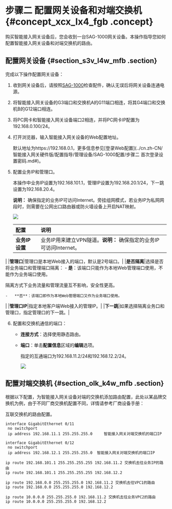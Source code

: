 # 步骤二 配置网关设备和对端交换机 {#concept_xcx_lx4_fgb .concept}

购买智能接入网关设备后，您会收到一台SAG-1000网关设备。本操作指导您如何配置智能接入网关设备和对端交换机的路由。

## 配置网关设备 {#section_s3v_l4w_mfb .section}

完成以下操作配置网关设备：

1.  收到网关设备后，请按照[SAG-1000](../cn.zh-CN/产品简介/智能接入网关硬件版设备/SAG-1000.md#)检查配件，确认无误后将网关设备连通电源。
2.  将智能接入网关设备的G3端口和交换机A的G11端口相连，将其G4端口和交换机B的G12端口相连。
3.  将PC网卡和智能接入网关设备端口2相连，并将PC网卡IP配置为192.168.0.100/24。
4.  打开浏览器，输入智能接入网关设备的Web配置地址。

    默认地址为https://192.168.0.1，更多信息参见[登录Web配置](../cn.zh-CN/智能接入网关硬件版/配置指导/管理设备/SAG-1000配置/步骤二 首次登录设置密码.md#)。

5.  配置业务IP和管理口。

    本操作中业务IP设置为192.168.101.1，管理IP设置为192.168.20.1/24，下一跳设置为192.168.20.4。

    **说明：** 确保指定的业务IP可访问Internet。旁挂组网模式，若业务IP为私网网段时，则需要在公网出口路由器或防火墙设备上开启NAT映射。

    ![](http://static-aliyun-doc.oss-cn-hangzhou.aliyuncs.com/assets/img/82227/156571388141191_zh-CN.png)

    |配置|说明|
    |:-|:-|
    |**业务IP设置**|业务IP用来建立VPN隧道。**说明：** 确保指定的业务IP可访问Internet。

|
    |**管理口**|管理口是本地Web接入的端口，默认是2号端口。|
    |**是否隔离**|选择是否将业务端口和管理端口隔离：    -   **是**：该端口只能作为本地Web管理端口使用，不能作为业务端口使用。

隔离方式下业务流量和管理流量互不影响，安全性更高。

    -   **否**：该端口即作为本地Web管理端口又作为业务端口使用。
|
    |**管理口IP**|指定本地客户端Web接入的管理IP。|
    |**下一跳**|如果选择隔离业务口和管理口，指定管理口的下一跳。|

6.  配置和交换机通信的端口：
    -   **连接方式**：选择使用静态路由。
    -   **端口**：单击**配置信息**区域的**编辑**选项。

        指定的互通端口为192.168.11.2/24和192.168.12.2/24。

        ![](http://static-aliyun-doc.oss-cn-hangzhou.aliyuncs.com/assets/img/82227/156571388135025_zh-CN.png)


## 配置对端交换机 {#section_olk_k4w_mfb .section}

根据以下配置，为智能接入网关设备对端的交换机添加路由配置，此处以某品牌交换机为例，由于不同厂商交换机配置不同，详情请参考厂商设备手册：

互联交换机的路由配置。

```
interface GigabitEthernet 0/11
 no switchport
 ip address 192.168.11.1 255.255.255.0     智能接入网关对端交换机的端口IP

interface GigabitEthernet 0/12
 no switchport
 ip address 192.168.12.1 255.255.255.0  智能接入网关对端交换机的端口IP

ip route 192.168.101.1 255.255.255.255 192.168.11.2 交换机去往业务IP的路由
ip route 192.168.101.1 255.255.255.255 192.168.12.2 

ip route 192.168.0.0 255.255.255.0 192.168.11.2 交换机去往VPC1的路由
ip route 192.168.0.0 255.255.255.0 192.168.12.2 

ip route 10.0.0.0 255.255.255.0 192.168.11.2 交换机去往业务VPC2的路由
ip route 10.0.0.0 255.255.255.0 192.168.12.2 

```

